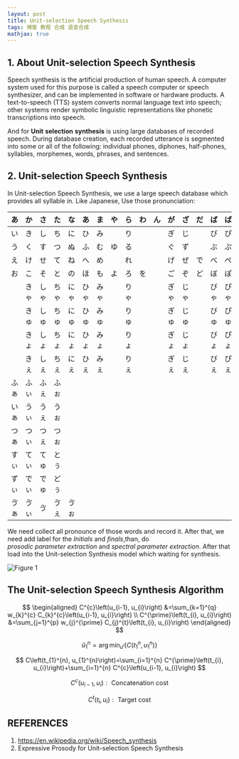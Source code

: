 ```yaml
---
layout: post
title: Unit-selection Speech Synthesis
tags: 博客 教程 合成 语音合成
mathjax: true
---
```


## 1. About Unit-selection Speech Synthesis

Speech synthesis is the artificial production of human speech. A computer system used for this purpose is called a speech computer or speech synthesizer, and can be implemented in software or hardware products. A text-to-speech (TTS) system converts normal language text into speech; other systems render symbolic linguistic representations like phonetic transcriptions into speech.

And for **Unit** **selection** **synthesis** is using large databases of recorded speech. During database creation, each recorded utterance is segmented into some or all of the following: individual phones, diphones, half-phones, syllables, morphemes, words, phrases, and sentences.

## 2. Unit-selection Speech Synthesis

In Unit-selection Speech Synthesis, we use a large speech database which provides all syllable in. Like Japanese, Use those  pronunciation:

| あ   | か   | さ   | た   | な   | あ   | ま   | や   | ら   | わ   | ん   | が   | ざ   | だ   | ば   | ぱ   |
| ---- | ---- | ---- | ---- | ---- | ---- | ---- | ---- | ---- | ---- | ---- | ---- | ---- | ---- | ---- | ---- |
| い   | き   | し   | ち   | に   | ひ   | み   |      | り   |      |      | ぎ   | じ   |      | び   | ぴ   |
| う   | く   | す   | つ   | ぬ   | ふ   | む   | ゆ   | る   |      |      | ぐ   | ず   |      | ぶ   | ぷ   |
| え   | け   | せ   | て   | ね   | へ   | め   |      | れ   |      |      | げ   | ぜ   | で   | べ   | ぺ   |
| お   | こ   | そ   | と   | の   | ほ   | も   | よ   | ろ   | を   |      | ご   | ぞ   | ど   | ぼ   | ぽ   |
|      | きゃ | しゃ | ちゃ | にゃ | ひゃ | みゃ |      | りゃ |      |      | ぎゃ | じゃ |      | びゃ | ぴゃ |
|      | きゅ | しゅ | ちゅ | にゅ | ひゅ | みゅ |      | りゅ |      |      | ぎゅ | じゅ |      | びゅ | ぴゅ |
|      | きょ | しょ | ちょ | にょ | ひょ | みょ |      | りょ |      |      | ぎょ | じょ |      | びょ | ぴょ |
|      | きぇ | しぇ | ちぇ | にぇ | ひぇ | みぇ |      | りぇ |      |      | ぎぇ | じぇ |      | びぇ | ぴぇ |
| ふぁ | ふぃ | ふぇ | ふぉ |      |      |      |      |      |      |      |      |      |      |      |      |
| いぁ | うぃ | うぇ | うぉ |      |      |      |      |      |      |      |      |      |      |      |      |
| つぁ | つぃ | つぇ | つぉ |      |      |      |      |      |      |      |      |      |      |      |      |
| すぃ | てぃ | てゅ | とぅ |      |      |      |      |      |      |      |      |      |      |      |      |
| ずぃ | でぃ | でゅ | どぅ |      |      |      |      |      |      |      |      |      |      |      |      |
| ゔぁ | ゔぃ | ゔ   | ゔぇ | ゔぉ |      |      |      |      |      |      |      |      |      |      |      |

We need collect all pronounce of those words and record it. After that, we need add label for the $Initials$ and $finals$,than, do $prosodic\ parameter\ extraction$ and $spectral\ parameter\ extraction$. After that load into the Unit-selection Synthesis model which waiting for synthesis.

![Figure 1](https://www.gloomyghost.com/usr/uploads/2019/09/1293268933.jpg)

## The Unit-selection Speech Synthesis Algorithm

$$
\begin{aligned} C^{c}\left(u_{i-1}, u_{i}\right) &=\sum_{k=1}^{q} w_{k}^{c} C_{k}^{c}\left(u_{i-1}, u_{i}\right) \\ C^{\prime}\left(t_{i}, u_{i}\right) &=\sum_{j=1}^{p} w_{j}^{\prime} C_{j}^{t}\left(t_{i}, u_{i}\right) \end{aligned}
$$  

$$
\hat{u}_{1}^{n}=\arg \min _{u^{i}}\left\{C\left(t_{1}^{n}, u_{1}^{n}\right)\right\}
$$  

$$
C\left(t_{1}^{n}, u_{1}^{n}\right)=\sum_{i=1}^{n} C^{\prime}\left(t_{i}, u_{i}\right)+\sum_{i=1}^{n} C^{c}\left(u_{i-1}, u_{i}\right)
$$  

$$
C^{c}\left(u_{i-1}, u_{i}\right) : \text { Concatenation cost }
$$  

$$
C^{t}\left(t_{i}, u_{i}\right) : \text { Target cost }
$$

## REFERENCES

1. https://en.wikipedia.org/wiki/Speech_synthesis  
2. Expressive Prosody for Unit-selection Speech Synthesis